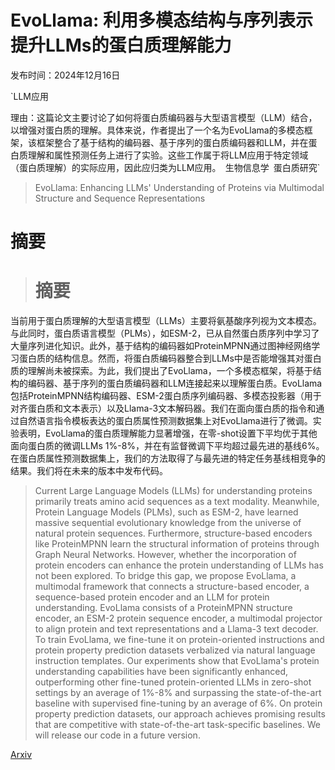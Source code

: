 # EvoLlama: 利用多模态结构与序列表示提升LLMs的蛋白质理解能力

发布时间：2024年12月16日

`LLM应用

理由：这篇论文主要讨论了如何将蛋白质编码器与大型语言模型（LLM）结合，以增强对蛋白质的理解。具体来说，作者提出了一个名为EvoLlama的多模态框架，该框架整合了基于结构的编码器、基于序列的蛋白质编码器和LLM，并在蛋白质理解和属性预测任务上进行了实验。这些工作属于将LLM应用于特定领域（蛋白质理解）的实际应用，因此应归类为LLM应用。` `生物信息学` `蛋白质研究`

> EvoLlama: Enhancing LLMs' Understanding of Proteins via Multimodal Structure and Sequence Representations

# 摘要

> # 摘要
当前用于蛋白质理解的大型语言模型（LLMs）主要将氨基酸序列视为文本模态。与此同时，蛋白质语言模型（PLMs），如ESM-2，已从自然蛋白质序列中学习了大量序列进化知识。此外，基于结构的编码器如ProteinMPNN通过图神经网络学习蛋白质的结构信息。然而，将蛋白质编码器整合到LLMs中是否能增强其对蛋白质的理解尚未被探索。为此，我们提出了EvoLlama，一个多模态框架，将基于结构的编码器、基于序列的蛋白质编码器和LLM连接起来以理解蛋白质。EvoLlama包括ProteinMPNN结构编码器、ESM-2蛋白质序列编码器、多模态投影器（用于对齐蛋白质和文本表示）以及Llama-3文本解码器。我们在面向蛋白质的指令和通过自然语言指令模板表达的蛋白质属性预测数据集上对EvoLlama进行了微调。实验表明，EvoLlama的蛋白质理解能力显著增强，在零-shot设置下平均优于其他面向蛋白质的微调LLMs 1%-8%，并在有监督微调下平均超过最先进的基线6%。在蛋白质属性预测数据集上，我们的方法取得了与最先进的特定任务基线相竞争的结果。我们将在未来的版本中发布代码。

> Current Large Language Models (LLMs) for understanding proteins primarily treats amino acid sequences as a text modality. Meanwhile, Protein Language Models (PLMs), such as ESM-2, have learned massive sequential evolutionary knowledge from the universe of natural protein sequences. Furthermore, structure-based encoders like ProteinMPNN learn the structural information of proteins through Graph Neural Networks. However, whether the incorporation of protein encoders can enhance the protein understanding of LLMs has not been explored. To bridge this gap, we propose EvoLlama, a multimodal framework that connects a structure-based encoder, a sequence-based protein encoder and an LLM for protein understanding. EvoLlama consists of a ProteinMPNN structure encoder, an ESM-2 protein sequence encoder, a multimodal projector to align protein and text representations and a Llama-3 text decoder. To train EvoLlama, we fine-tune it on protein-oriented instructions and protein property prediction datasets verbalized via natural language instruction templates. Our experiments show that EvoLlama's protein understanding capabilities have been significantly enhanced, outperforming other fine-tuned protein-oriented LLMs in zero-shot settings by an average of 1%-8% and surpassing the state-of-the-art baseline with supervised fine-tuning by an average of 6%. On protein property prediction datasets, our approach achieves promising results that are competitive with state-of-the-art task-specific baselines. We will release our code in a future version.

[Arxiv](https://arxiv.org/abs/2412.11618)
